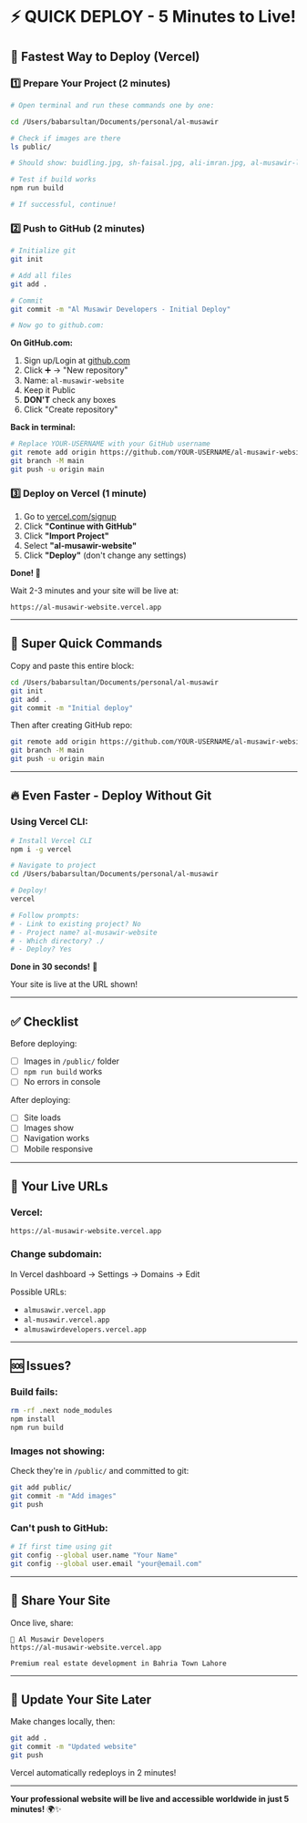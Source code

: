 # ⚡ QUICK DEPLOY - 5 Minutes to Live!

## 🚀 Fastest Way to Deploy (Vercel)

### 1️⃣ Prepare Your Project (2 minutes)

```bash
# Open terminal and run these commands one by one:

cd /Users/babarsultan/Documents/personal/al-musawir

# Check if images are there
ls public/

# Should show: buidling.jpg, sh-faisal.jpg, ali-imran.jpg, al-musawir-logo.png

# Test if build works
npm run build

# If successful, continue!
```

### 2️⃣ Push to GitHub (2 minutes)

```bash
# Initialize git
git init

# Add all files
git add .

# Commit
git commit -m "Al Musawir Developers - Initial Deploy"

# Now go to github.com:
```

**On GitHub.com:**
1. Sign up/Login at [github.com](https://github.com)
2. Click ➕ → "New repository"
3. Name: `al-musawir-website`
4. Keep it Public
5. **DON'T** check any boxes
6. Click "Create repository"

**Back in terminal:**
```bash
# Replace YOUR-USERNAME with your GitHub username
git remote add origin https://github.com/YOUR-USERNAME/al-musawir-website.git
git branch -M main
git push -u origin main
```

### 3️⃣ Deploy on Vercel (1 minute)

1. Go to [vercel.com/signup](https://vercel.com/signup)
2. Click **"Continue with GitHub"**
3. Click **"Import Project"**
4. Select **"al-musawir-website"**
5. Click **"Deploy"** (don't change any settings)

**Done! 🎉**

Wait 2-3 minutes and your site will be live at:
```
https://al-musawir-website.vercel.app
```

---

## 🎯 Super Quick Commands

Copy and paste this entire block:

```bash
cd /Users/babarsultan/Documents/personal/al-musawir
git init
git add .
git commit -m "Initial deploy"
```

Then after creating GitHub repo:

```bash
git remote add origin https://github.com/YOUR-USERNAME/al-musawir-website.git
git branch -M main
git push -u origin main
```

---

## 🔥 Even Faster - Deploy Without Git

### Using Vercel CLI:

```bash
# Install Vercel CLI
npm i -g vercel

# Navigate to project
cd /Users/babarsultan/Documents/personal/al-musawir

# Deploy!
vercel

# Follow prompts:
# - Link to existing project? No
# - Project name? al-musawir-website
# - Which directory? ./
# - Deploy? Yes
```

**Done in 30 seconds!** 🚀

Your site is live at the URL shown!

---

## ✅ Checklist

Before deploying:
- [ ] Images in `/public/` folder
- [ ] `npm run build` works
- [ ] No errors in console

After deploying:
- [ ] Site loads
- [ ] Images show
- [ ] Navigation works
- [ ] Mobile responsive

---

## 🎨 Your Live URLs

### Vercel:
```
https://al-musawir-website.vercel.app
```

### Change subdomain:
In Vercel dashboard → Settings → Domains → Edit

Possible URLs:
- `almusawir.vercel.app`
- `al-musawir.vercel.app`
- `almusawirdevelopers.vercel.app`

---

## 🆘 Issues?

### Build fails:
```bash
rm -rf .next node_modules
npm install
npm run build
```

### Images not showing:
Check they're in `/public/` and committed to git:
```bash
git add public/
git commit -m "Add images"
git push
```

### Can't push to GitHub:
```bash
# If first time using git
git config --global user.name "Your Name"
git config --global user.email "your@email.com"
```

---

## 📱 Share Your Site

Once live, share:
```
🏢 Al Musawir Developers
https://al-musawir-website.vercel.app

Premium real estate development in Bahria Town Lahore
```

---

## 🔄 Update Your Site Later

Make changes locally, then:
```bash
git add .
git commit -m "Updated website"
git push
```

Vercel automatically redeploys in 2 minutes!

---

**Your professional website will be live and accessible worldwide in just 5 minutes!** 🌍✨

